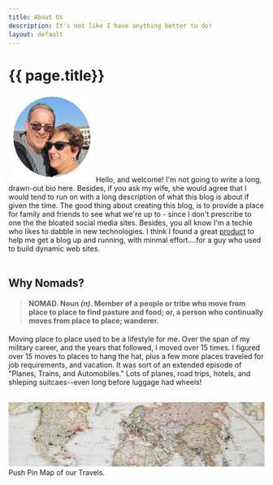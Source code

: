 ```yaml
---
title: About Us
description: It's not like I have anything better to do!
layout: default
---
```



<h1> {{ page.title}} </h1>

<img id="stamp" src="/assets/images/almostnomads.png" alt="Your Hosts" /> Hello, and welcome! I'm not going to write a long, drawn-out bio here.  Besides, if you ask my wife, she would agree that I would tend to run on with a long description of what this blog is about if given the time.  The good thing about creating this blog, is to provide a place for family and friends to see what we're up to - since I don't prescribe to one the the bloated social media sites.  Besides, you all know I'm a techie who likes to dabble in new technologies.  I think I found a great <a href="jekyllrb.com">product</a> to help me get a blog up and running, with minmal effort....for a guy who used to build dynamic web sites. <br>
<br>

<h2> Why Nomads?</h2>

> #### NOMAD. Noun *(n)*. Member of a people or tribe who move from place to place to find pasture and food; or, a person who continually moves from place to place; wanderer.

<p>Moving place to place used to be a lifestyle for me.  Over the span of my military career, and the years that followed, I moved over 15 times.  I figured over 15 moves to places to hang the hat, plus a few more places traveled for job requirements, and vacation.  It was sort of an extended episode of "Planes, Trains, and Automobiles."  Lots of planes, road trips, hotels, and shleping suitcaes--even long before luggage had wheels!</p>
<br>

<img src="/assets/images/mapped.jpg" alt="my travel pin map" />
<div class="caption">Push Pin Map of our Travels.</div>


